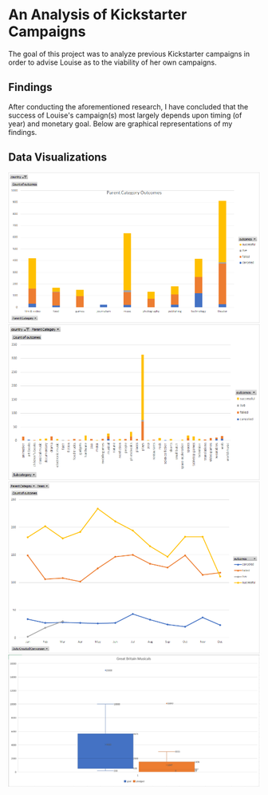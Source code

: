 # An Analysis of Kickstarter Campaigns
The goal of this project was to analyze previous Kickstarter campaigns in order to advise Louise as to the viability of her own campaigns.

## Findings
After conducting the aforementioned research, I have concluded that the success of Louise's campaign(s) most largely depends upon timing (of year) and monetary goal. Below are graphical representations of my findings.

## Data Visualizations
![Parent Category Outcomes Chart](https://github.com/cdeanatx/kickstarter-analysis/blob/main/Parent%20Category%20Outcomes%20Chart.png)
![Subcategory Outcomes](https://github.com/cdeanatx/kickstarter-analysis/blob/main/Subcategory%20Outcomes.png)
![Outcomes Based on Launch Date](https://github.com/cdeanatx/kickstarter-analysis/blob/main/Outcomes%20Based%20on%20Launch%20Date.png)
![Great Britain Musicals](https://github.com/cdeanatx/kickstarter-analysis/blob/main/GB%20Musicals.png)
